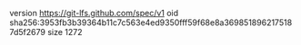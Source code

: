 version https://git-lfs.github.com/spec/v1
oid sha256:3953fb3b39364b11c7c563e4ed9350fff59f68e8a3698518962175187d5f2679
size 1272
